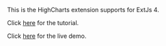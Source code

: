 This is the HighCharts extension supports for ExtJs 4.

Click [here] for the tutorial.

Click [here] for the live demo.

[here]: http://joekuan.wordpress.com/highcharts-extjs/tutorial/
[here]: http://www.joekuan.org/demos/Highcharts_ExtJs_4/
